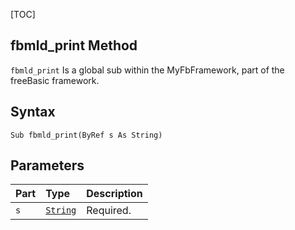 [TOC]
## fbmld_print Method

`fbmld_print` Is a global sub within the MyFbFramework, part of the freeBasic framework.
## Syntax

```freeBasic
Sub fbmld_print(ByRef s As String)
```

## Parameters

|Part|Type|Description|
| :------------ | :------------ | :------------ |
|`s`|[`String`]("https://www.freebasic.net/wiki/KeyPgString")|Required.|
